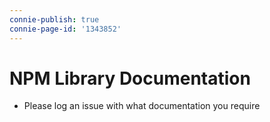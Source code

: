 ```yaml
---
connie-publish: true
connie-page-id: '1343852'
---
```


# NPM Library Documentation

* Please log an issue with what documentation you require
